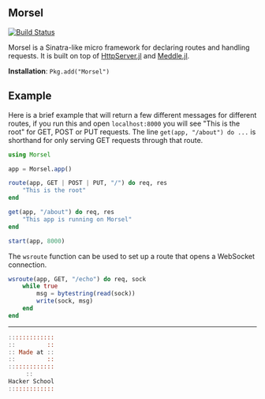 ## Morsel

[![Build Status](https://travis-ci.org/JuliaWeb/Morsel.jl.svg)](https://travis-ci.org/JuliaWeb/Morsel.jl)

Morsel is a Sinatra-like micro framework for declaring routes and handling requests.
It is built on top of [HttpServer.jl](https://github.com/JuliaWeb/HttpServer.jl)
and [Meddle.jl](https://github.com/JuliaWeb/Meddle.jl).

**Installation**: `Pkg.add("Morsel")`

## Example

Here is a brief example that will return a few different messages for different routes,
if you run this and open `localhost:8000` you will see "This is the root" for GET, POST or PUT requests.
The line `get(app, "/about") do ...` is shorthand for only serving GET requests through that route.

```julia
using Morsel

app = Morsel.app()

route(app, GET | POST | PUT, "/") do req, res
    "This is the root"
end

get(app, "/about") do req, res
    "This app is running on Morsel"
end

start(app, 8000)
```

The `wsroute` function can be used to set up a route that opens a WebSocket connection.

```julia
wsroute(app, GET, "/echo") do req, sock
    while true
        msg = bytestring(read(sock))
        write(sock, msg)
    end
end
```

---

```julia
:::::::::::::
::         ::
:: Made at ::
::         ::
:::::::::::::
     ::
Hacker School
:::::::::::::
```
